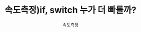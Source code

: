 ---
layout: redirected
sitemap: false
permalink: /2019-11-12-post-25/
redirect_to: /post-25/
title: 속도측정)if, switch 누가 더 빠를까?
subtitle: 속도측정
image: >-
  /img/thumbnail/img_swift.png
---
